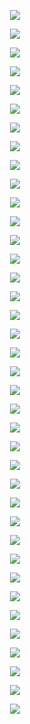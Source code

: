 <p align="center"> <img src= 'all_figs/Hyperplanes DLGN-SF, Run = 1, Epoch = 0000, Step = 00.png' /> </p>
<p align="center"> <img src= 'all_figs/Hyperplanes DLGN-SF, Run = 1, Epoch = 0001, Step = 04.png' /> </p>
<p align="center"> <img src= 'all_figs/Hyperplanes DLGN-SF, Run = 1, Epoch = 0001, Step = 08.png' /> </p>
<p align="center"> <img src= 'all_figs/Hyperplanes DLGN-SF, Run = 1, Epoch = 0001, Step = 12.png' /> </p>
<p align="center"> <img src= 'all_figs/Hyperplanes DLGN-SF, Run = 1, Epoch = 0001, Step = 16.png' /> </p>
<p align="center"> <img src= 'all_figs/Hyperplanes DLGN-SF, Run = 1, Epoch = 0002, Step = 04.png' /> </p>
<p align="center"> <img src= 'all_figs/Hyperplanes DLGN-SF, Run = 1, Epoch = 0002, Step = 08.png' /> </p>
<p align="center"> <img src= 'all_figs/Hyperplanes DLGN-SF, Run = 1, Epoch = 0002, Step = 12.png' /> </p>
<p align="center"> <img src= 'all_figs/Hyperplanes DLGN-SF, Run = 1, Epoch = 0002, Step = 16.png' /> </p>
<p align="center"> <img src= 'all_figs/Hyperplanes DLGN-SF, Run = 1, Epoch = 0003, Step = 16.png' /> </p>
<p align="center"> <img src= 'all_figs/Hyperplanes DLGN-SF, Run = 1, Epoch = 0004, Step = 16.png' /> </p>
<p align="center"> <img src= 'all_figs/Hyperplanes DLGN-SF, Run = 1, Epoch = 0005, Step = 16.png' /> </p>
<p align="center"> <img src= 'all_figs/Hyperplanes DLGN-SF, Run = 1, Epoch = 0006, Step = 16.png' /> </p>
<p align="center"> <img src= 'all_figs/Hyperplanes DLGN-SF, Run = 1, Epoch = 0007, Step = 16.png' /> </p>
<p align="center"> <img src= 'all_figs/Hyperplanes DLGN-SF, Run = 1, Epoch = 0008, Step = 16.png' /> </p>
<p align="center"> <img src= 'all_figs/Hyperplanes DLGN-SF, Run = 1, Epoch = 0009, Step = 16.png' /> </p>
<p align="center"> <img src= 'all_figs/Hyperplanes DLGN-SF, Run = 1, Epoch = 0010, Step = 16.png' /> </p>
<p align="center"> <img src= 'all_figs/Hyperplanes DLGN-SF, Run = 1, Epoch = 0020, Step = 16.png' /> </p>
<p align="center"> <img src= 'all_figs/Hyperplanes DLGN-SF, Run = 1, Epoch = 0030, Step = 16.png' /> </p>
<p align="center"> <img src= 'all_figs/Hyperplanes DLGN-SF, Run = 1, Epoch = 0040, Step = 16.png' /> </p>
<p align="center"> <img src= 'all_figs/Hyperplanes DLGN-SF, Run = 1, Epoch = 0050, Step = 16.png' /> </p>
<p align="center"> <img src= 'all_figs/Hyperplanes DLGN-SF, Run = 1, Epoch = 0060, Step = 16.png' /> </p>
<p align="center"> <img src= 'all_figs/Hyperplanes DLGN-SF, Run = 1, Epoch = 0070, Step = 16.png' /> </p>
<p align="center"> <img src= 'all_figs/Hyperplanes DLGN-SF, Run = 1, Epoch = 0080, Step = 16.png' /> </p>
<p align="center"> <img src= 'all_figs/Hyperplanes DLGN-SF, Run = 1, Epoch = 0090, Step = 16.png' /> </p>
<p align="center"> <img src= 'all_figs/Hyperplanes DLGN-SF, Run = 1, Epoch = 0100, Step = 16.png' /> </p>
<p align="center"> <img src= 'all_figs/Hyperplanes DLGN-SF, Run = 1, Epoch = 0200, Step = 16.png' /> </p>
<p align="center"> <img src= 'all_figs/Hyperplanes DLGN-SF, Run = 1, Epoch = 0300, Step = 16.png' /> </p>
<p align="center"> <img src= 'all_figs/Hyperplanes DLGN-SF, Run = 1, Epoch = 0400, Step = 16.png' /> </p>
<p align="center"> <img src= 'all_figs/Hyperplanes DLGN-SF, Run = 1, Epoch = 0500, Step = 16.png' /> </p>
<p align="center"> <img src= 'all_figs/Hyperplanes DLGN-SF, Run = 1, Epoch = 0600, Step = 16.png' /> </p>
<p align="center"> <img src= 'all_figs/Hyperplanes DLGN-SF, Run = 1, Epoch = 0700, Step = 16.png' /> </p>
<p align="center"> <img src= 'all_figs/Hyperplanes DLGN-SF, Run = 1, Epoch = 0800, Step = 16.png' /> </p>
<p align="center"> <img src= 'all_figs/Hyperplanes DLGN-SF, Run = 1, Epoch = 0900, Step = 16.png' /> </p>
<p align="center"> <img src= 'all_figs/Hyperplanes DLGN-SF, Run = 1, Epoch = 1000, Step = 16.png' /> </p>
<p align="center"> <img src= 'all_figs/Hyperplanes DLGN-SF, Run = 1, Epoch = 2000, Step = 16.png' /> </p>
<p align="center"> <img src= 'all_figs/Hyperplanes DLGN-SF, Run = 1, Epoch = 3000, Step = 16.png' /> </p>
<p align="center"> <img src= 'all_figs/Hyperplanes DLGN-SF, Run = 1, Epoch = 4000, Step = 16.png' /> </p>
